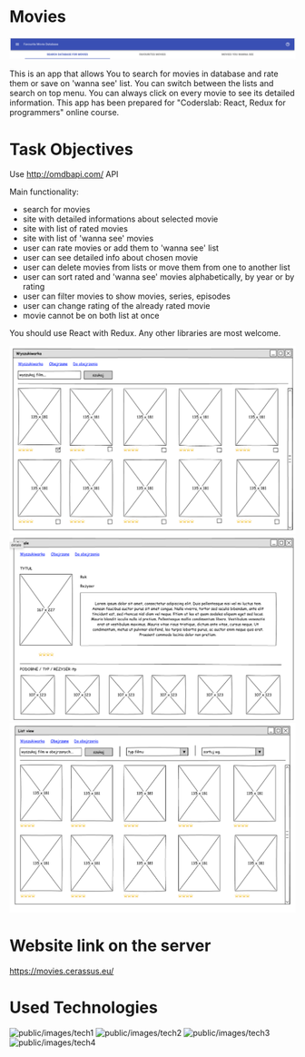 # Movies

![public/images/movies](public/images/Movies.png)

This is an app that allows You to search for movies in database and rate them or save on 'wanna see' list.
You can switch between the lists and search on top menu.
You can always click on every movie to see its detailed information.
This app has been prepared for "Coderslab: React, Redux for programmers" online course.

# Task Objectives

Use http://omdbapi.com/ API

Main functionality:

- search for movies
- site with detailed informations about selected movie
- site with list of rated movies
- site with list of 'wanna see' movies
- user can rate movies or add them to 'wanna see' list
- user can see detailed info about chosen movie
- user can delete movies from lists or move them from one to another list
- user can sort rated and 'wanna see' movies alphabetically, by year or by rating
- user can filter movies to show movies, series, episodes
- user can change rating of the already rated movie
- movie cannot be on both list at once

You should use React with Redux. Any other libraries are most welcome.

![public/images/warsztat1](public/images/warsztat1.png)
![public/images/warsztat1](public/images/warsztat2.png)
![public/images/warsztat1](public/images/warsztat3.png)

# Website link on the server

https://movies.cerassus.eu/

# Used Technologies

![public/images/tech1](https://cerassus.eu/img/tech/mini/react.png)
![public/images/tech2](https://cerassus.eu/img/tech/mini/redux.png)
![public/images/tech3](https://cerassus.eu/img/tech/mini/router.png)
![public/images/tech4](https://cerassus.eu/img/tech/mini/mui.png)
